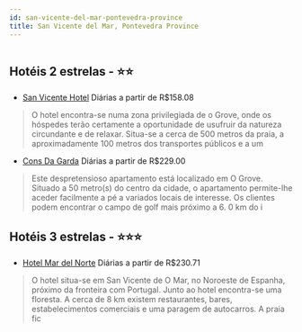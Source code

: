 ```yaml
---
id: san-vicente-del-mar-pontevedra-province
title: San Vicente del Mar, Pontevedra Province
---
```


<center><img src="http://www.hotelresb2b.com/images/hoteles/798870_foto_1.jpg" alt="" /></center>


## Hotéis 2 estrelas - ⭐️⭐️

-    [San Vicente Hotel](https://www.hurb.com/hoteis/san-vicente-del-mar/san-vicente-hotel-JNP-JP203351?cmp=18055) Diárias a partir de R$158.08
   > O hotel encontra-se numa zona privilegiada de o Grove, onde os hóspedes terão certamente a oportunidade de usufruir da natureza circundante e de relaxar. Situa-se a cerca de 500 metros da praia, a aproximadamente 100 metros dos transportes públicos e a um
-    [Cons Da Garda](https://www.hurb.com/hoteis/san-vicente-del-mar/cons-da-garda-JNP-JP061506?cmp=18055) Diárias a partir de R$229.00
   > Este despretensioso apartamento está localizado em O Grove. Situado a 50 metro(s) do centro da cidade, o apartamento permite-lhe aceder facilmente a pé a variados locais de interesse. Os clientes podem encontrar o campo de golf mais próximo a 6. 0 km do i

## Hotéis 3 estrelas - ⭐️⭐️⭐️

-    [Hotel Mar del Norte](https://www.hurb.com/hoteis/san-vicente-del-mar/hotel-mar-del-norte-JNP-JP061586?cmp=18055) Diárias a partir de R$230.71
   > O hotel situa-se em San Vicente de O Mar, no Noroeste de Espanha, próximo da fronteira com Portugal. Junto ao hotel encontra-se uma floresta. A cerca de 8 km existem restaurantes, bares, estabelecimentos comerciais e uma paragem de autocarros. A praia fic
